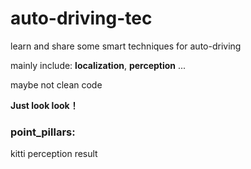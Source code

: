 # auto-driving-tec

learn and share some smart techniques for auto-driving

mainly include: **localization**, **perception** ...

maybe not clean code

**Just look look！**

### point_pillars:
kitti perception result

